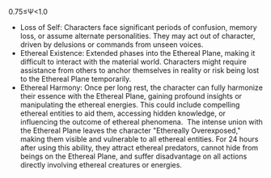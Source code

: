 0.75≤Ψ<1.0
- Loss of Self: Characters face significant periods of confusion, memory loss, or assume alternate personalities. They may act out of character, driven by delusions or commands from unseen voices.
- Ethereal Existence: Extended phases into the Ethereal Plane, making it difficult to interact with the material world. Characters might require assistance from others to anchor themselves in reality or risk being lost to the Ethereal Plane temporarily.
- Ethereal Harmony: Once per long rest, the character can fully harmonize their essence with the Ethereal Plane, gaining profound insights or manipulating the ethereal energies. This could include compelling ethereal entities to aid them, accessing hidden knowledge, or influencing the outcome of ethereal phenomena.  The intense union with the Ethereal Plane leaves the character "Ethereally Overexposed," making them visible and vulnerable to all ethereal entities. For 24 hours after using this ability, they attract ethereal predators, cannot hide from beings on the Ethereal Plane, and suffer disadvantage on all actions directly involving ethereal creatures or energies.